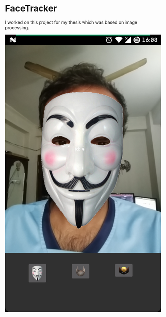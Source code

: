 # FaceTracker
I worked on this project for my thesis which was based on image processing.

![Example 2](/example2.png)
